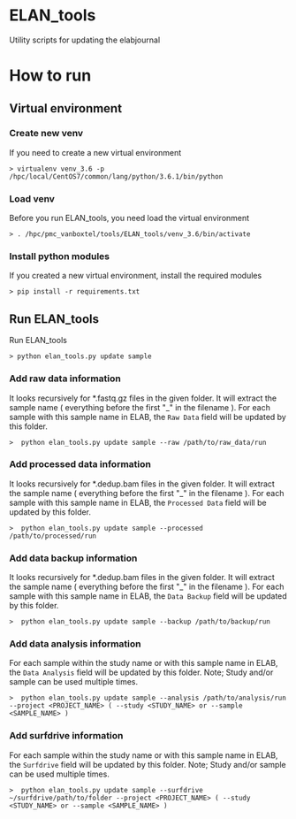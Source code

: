 # ELAN_tools
Utility scripts for updating the elabjournal


# How to run

## Virtual environment

### Create new venv
If you need to create a new virtual environment
```
> virtualenv venv_3.6 -p /hpc/local/CentOS7/common/lang/python/3.6.1/bin/python
```

### Load venv
Before you run ELAN_tools, you need load the virtual environment
```
> . /hpc/pmc_vanboxtel/tools/ELAN_tools/venv_3.6/bin/activate
```

### Install python modules
If you created a new virtual environment, install the required modules
```
> pip install -r requirements.txt
```

## Run ELAN_tools
Run ELAN_tools
```
> python elan_tools.py update sample

```
### Add raw data information
It looks recursively for *.fastq.gz files in the given folder. It will extract the sample name ( everything before the first "_" in the filename ).
For each sample with this sample name in ELAB, the `Raw Data` field will be updated by this folder.
```
>  python elan_tools.py update sample --raw /path/to/raw_data/run

```
### Add processed data information
It looks recursively for *.dedup.bam files in the given folder. It will extract the sample name ( everything before the first "_" in the filename ).
For each sample with this sample name in ELAB, the `Processed Data` field will be updated by this folder.
```
>  python elan_tools.py update sample --processed /path/to/processed/run

```
### Add data backup information
It looks recursively for *.dedup.bam files in the given folder. It will extract the sample name ( everything before the first "_" in the filename ).
For each sample with this sample name in ELAB, the `Data Backup` field will be updated by this folder.
```
>  python elan_tools.py update sample --backup /path/to/backup/run

```
### Add data analysis information
For each sample within the study name or with this sample name in ELAB, the `Data Analysis` field will be updated by this folder. 
Note; Study and/or sample can be used multiple times.
```
>  python elan_tools.py update sample --analysis /path/to/analysis/run --project <PROJECT_NAME> ( --study <STUDY_NAME> or --sample <SAMPLE_NAME> ) 

```
### Add surfdrive information
For each sample within the study name or with this sample name in ELAB, the `Surfdrive` field will be updated by this folder. 
Note; Study and/or sample can be used multiple times.
```
>  python elan_tools.py update sample --surfdrive ~/surfdrive/path/to/folder --project <PROJECT_NAME> ( --study <STUDY_NAME> or --sample <SAMPLE_NAME> ) 

```
